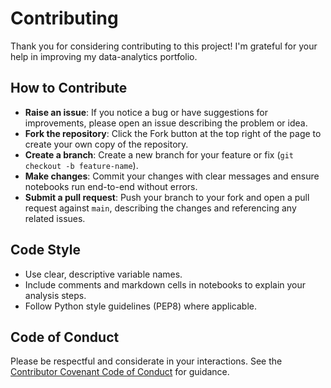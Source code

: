 # Contributing

Thank you for considering contributing to this project! I'm grateful for your help in improving my data-analytics portfolio.

## How to Contribute

- **Raise an issue**: If you notice a bug or have suggestions for improvements, please open an issue describing the problem or idea.
- **Fork the repository**: Click the Fork button at the top right of the page to create your own copy of the repository.
- **Create a branch**: Create a new branch for your feature or fix (`git checkout -b feature-name`).
- **Make changes**: Commit your changes with clear messages and ensure notebooks run end-to-end without errors.
- **Submit a pull request**: Push your branch to your fork and open a pull request against `main`, describing the changes and referencing any related issues.

## Code Style

- Use clear, descriptive variable names.
- Include comments and markdown cells in notebooks to explain your analysis steps.
- Follow Python style guidelines (PEP8) where applicable.

## Code of Conduct

Please be respectful and considerate in your interactions. See the [Contributor Covenant Code of Conduct](https://www.contributor-covenant.org/version/2/0/code_of_conduct/) for guidance.
